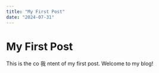 ```yaml
---
title: "My First Post"
date: "2024-07-31"
---
```


# My First Post

This is the co 我 ntent of my first post. Welcome to my blog!
